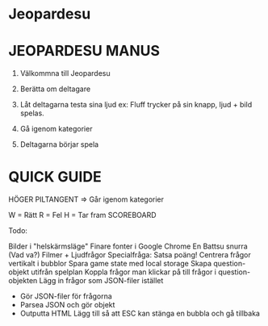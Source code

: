 Jeopardesu
==========

JEOPARDESU MANUS
==========

1. Välkommna till Jeopardesu

2. Berätta om deltagare

3. Låt deltagarna testa sina ljud ex:
Fluff trycker på sin knapp, ljud + bild spelas.

4. Gå igenom kategorier

5. Deltagarna börjar spela

QUICK GUIDE
==========

HÖGER PILTANGENT => Går igenom kategorier

W = Rätt
R = Fel
H = Tar fram SCOREBOARD


Todo:

Bilder i "helskärmsläge"
Finare fonter i Google Chrome
En Battsu snurra (Vad va?)
Filmer + Ljudfrågor
Specialfråga: Satsa poäng!
Centrera frågor vertikalt i bubblor
Spara game state med local storage
Skapa question-objekt utifrån spelplan
Koppla frågor man klickar på till frågor i question-objekten
Lägg in frågor som JSON-filer istället
- Gör JSON-filer för frågorna
- Parsea JSON och gör objekt
- Outputta HTML
Lägg till så att ESC kan stänga en bubbla och gå tillbaka

